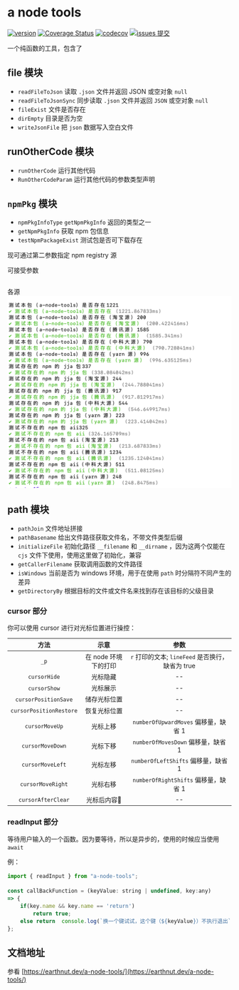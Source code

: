 # a node tools

[![version](<https://img.shields.io/npm/v/a-node-tools.svg?logo=npm&logoColor=rgb(0,0,0)&label=版本号&labelColor=rgb(73,73,228)&color=rgb(0,0,0)>)](https://www.npmjs.com/package/a-node-tools) [![Coverage Status](<https://img.shields.io/coverallsCoverage/github/earthnutDev/a-node-tools?logo=coveralls&label=coveralls&labelColor=rgb(12, 244, 39)&color=rgb(0,0,0)>)](https://coveralls.io/github/earthnutDev/a-node-tools?branch=main) [![codecov](<https://img.shields.io/codecov/c/github/earthnutDev/a-node-tools/main?logo=codecov&label=codecov&labelColor=rgb(7, 245, 245)&color=rgb(0,0,0)>)](https://codecov.io/gh/earthnutDev/a-node-tools) [![issues 提交](<https://img.shields.io/badge/issues-提交-rgb(255,0,63)?logo=github>)](https://github.com/earthnutDev/a-node-tools/issues)

一个纯函数的工具，包含了

## file 模块

- `readFileToJson` 读取 `.json` 文件并返回 JSON 或空对象 `null`
- `readFileToJsonSync` 同步读取 `.json` 文件并返回 `JSON` 或空对象 `null`
- `fileExist` 文件是否存在
- `dirEmpty` 目录是否为空
- `writeJsonFile` 把 `json` 数据写入空白文件

## runOtherCode 模块

- `runOtherCode` 运行其他代码
- `RunOtherCodeParam` 运行其他代码的参数类型声明

## `npmPkg` 模块

- `npmPkgInfoType` `getNpmPkgInfo` 返回的类型之一
- `getNpmPkgInfo` 获取 npm 包信息
- `testNpmPackageExist` 测试包是否可下载存在

现可通过第二参数指定 npm registry 源

可接受参数

```ts

```

各源 [![测试情况](https://raw.githubusercontent.com/earthnutDev/a-node-tools/HEAD/media/测试源情况.png)](https://github.com/earthnutDev/a-node-tools/HEAD/media/测试源情况.png)

## path 模块

- `pathJoin` 文件地址拼接
- `pathBasename` 给出文件路径获取文件名，不带文件类型后缀
- `initializeFile` 初始化路径 `__filename` 和 `__dirname` ，因为这两个仅能在 `cjs` 文件下使用，使用这里做了初始化，兼容
- `getCallerFilename` 获取调用函数的文件路径
- `isWindows` 当前是否为 windows 环境，用于在使用 `path` 时分隔符不同产生的差异
- `getDirectoryBy` 根据目标的文件或文件名来找到存在该目标的父级目录

### cursor 部分

你可以使用 cursor 进行对光标位置进行操控：

|          方法           |         示意         |                       参数                       |
| :---------------------: | :------------------: | :----------------------------------------------: |
|          `_p`           | 在 node 环境下的打印 | `r` 打印的文本; `lineFeed` 是否换行，缺省为 true |
|      `cursorHide`       |       光标隐藏       |                        --                        |
|      `cursorShow`       |       光标展示       |                        --                        |
|  `cursorPositionSave`   |     储存光标位置     |                        --                        |
| `cursorPositionRestore` |     恢复光标位置     |                        --                        |
|     `cursorMoveUp`      |       光标上移       |       `numberOfUpwardMoves` 偏移量，缺省 1       |
|    `cursorMoveDown`     |       光标下移       |        `numberOfMovesDown` 偏移量，缺省 1        |
|    `cursorMoveLeft`     |       光标左移       |       `numberOfLeftShifts` 偏移量，缺省 1        |
|    `cursorMoveRight`    |       光标右移       |       `numberOfRightShifts` 偏移量，缺省 1       |
|   `cursorAfterClear`    |     光标后内容🧹     |                        --                        |

### readInput 部分

等待用户输入的一个函数。因为要等待，所以是异步的，使用的时候应当使用 `await`

例：

```js
import { readInput } from "a-node-tools";

const callBackFunction = (keyValue: string | undefined, key:any)
=> {
    if(key.name && key.name == 'return')
        return true;
    else return  console.log(`换一个键试试，这个键（${keyValue}）不执行退出`);
};
```

## 文档地址

参看 [https://earthnut.dev/a-node-tools/](https://earthnut.dev/a-node-tools/)
